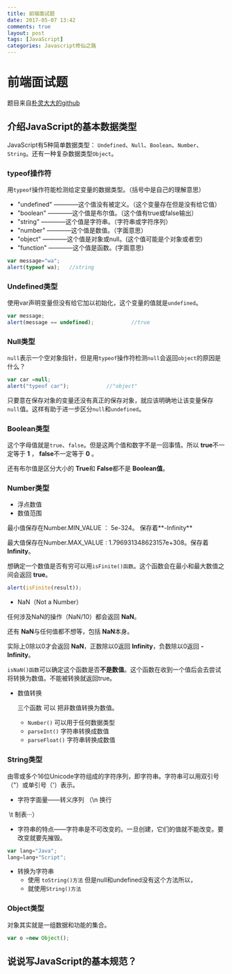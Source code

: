 ```yaml
---
title: 前端面试题
date: 2017-05-07 13:42
comments: true
layout: post
tags: [JavaScript]
categories: Javascript修仙之路
---
```


# 前端面试题

题目来自[朴灵大大的github](https://github.com/markyun/My-blog/tree/master/Front-end-Developer-Questions/Question#js)

## 介绍JavaScript的基本数据类型

JavaScript有5种简单数据类型： `Undefined`、`Null`、`Boolean`、`Number`、`String`。还有一种复杂数据类型`Object`。

### typeof操作符

用`typeof`操作符能检测给定变量的数据类型。（括号中是自己的理解意思）

- "undefined" 	 ————这个值没有被定义。（这个变量存在但是没有给它值）
- "boolean"       ————这个值是布尔值。（这个值有true或false输出）
- "string"             ————这个值是字符串。（字符串或字符序列）
- "number"        ————这个值是数值。（字面意思）
- "object"          ————这个值是对象或null。(这个值可能是个对象或者空)
- "function"       ————这个值是函数。(字面意思)

<!--more-->

```javascript
var message="wa";
alert(typeof wa);	//string
```

### Undefined类型

使用var声明变量但没有给它加以初始化，这个变量的值就是`undefined`。

```javascript
var message;
alert(message == undefined);			//true
```

### Null类型

`null`表示一个空对象指针，但是用`typeof`操作符检测`null`会返回`object`的原因是什么？

```javascript
var car =null;
alert("typeof car");			//"object"
```

只要意在保存对象的变量还没有真正的保存对象，就应该明确地让该变量保存`null`值。这样有助于进一步区分`null`和`undefined`。

### Boolean类型

这个字母值就是`true`、`false`。但是这两个值和数字不是一回事情。所以 **true**不一定等于 **1** ， **false**不一定等于 **0** 。

还有布尔值是区分大小的 **True**和 **False**都不是 **Boolean值**。

### Number类型

- 浮点数值
- 数值范围

最小值保存在Number.MIN_VALUE ： 5e-324。 保存着**-Infinity**

最大值保存在Number.MAX_VALUE :   1.796931348623157e+308。保存着**Infinity**。

想确定一个数值是否有穷可以用`isFinite()函数`。这个函数会在最小和最大数值之间会返回 **true**。

```javascript
alert(isFinite(result));
```

- NaN（Not a Number）

任何涉及NaN的操作（NaN/10）都会返回 **NaN**。

还有 **NaN**与任何值都不想等，包括 **NaN**本身。

实际上0除以0才会返回 **NaN**，正数除以0返回 **Infinity**，负数除以0返回 **-Infinity**。

`isNaN()函数`可以确定这个函数是否**不是数值**。这个函数在收到一个值后会去尝试将转换为数值。不能被转换就返回true。

- 数值转换

  三个函数	可以 把非数值转换为数值。

  - `Number()`	       可以用于任何数据类型	
  - `parseInt()`         字符串转换成数值
  - `parseFloat()`     字符串转换成数值

### String类型

由零或多个16位Unicode字符组成的字符序列，即字符串。字符串可以用双引号（"）或单引号（'）表示。

-  字符字面量——转义序列		（\n 换行

  ​							     \t 制表···）

- 字符串的特点——字符串是不可改变的。一旦创建，它们的值就不能改变。要改变就要先摧毁。

```javascript
var lang="Java";
lang=lang+"Script";
```

- 转换为字符串
  - 使用 `toString()方法` 但是null和undefined没有这个方法所以，
  - 就使用`String()方法`

### Object类型

对象其实就是一组数据和功能的集合。

```javascript
var o =new Object();
```

## 说说写JavaScript的基本规范？

